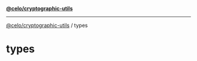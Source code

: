 [**@celo/cryptographic-utils**](../README.md)

***

[@celo/cryptographic-utils](../modules.md) / types

# types

